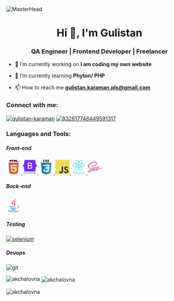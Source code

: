 
![MasterHead](https://media.licdn.com/dms/image/v2/D4D16AQGMXyP3pBwTOw/profile-displaybackgroundimage-shrink_350_1400/B4DZmdAA9HIgAY-/0/1759275651931?e=1762387200&v=beta&t=KKCJZNe1KmXUUV7-VkwF9cG1Ys1oE3GGpfE-5_d4iuk)
<h1 align="center">Hi 👋, I'm Gulistan</h1>
<h3 align="center">QA Engineer | Frontend Developer | Freelancer</h3>

- 🔭 I’m currently working on **I am coding my own website**

- 🌱 I’m currently learning **Phyton/ PHP**

- 📫 How to reach me **gulistan.karaman.pls@gmail.com**

<h3 align="left">Connect with me:</h3>
<p align="left">
<a href="https://linkedin.com/in/gulistan-karaman" target="blank"><img align="center" src="https://raw.githubusercontent.com/rahuldkjain/github-profile-readme-generator/master/src/images/icons/Social/linked-in-alt.svg" alt="gulistan-karaman" height="30" width="40" /></a>
<a href="https://discord.gg/832617748449591317" target="blank"><img align="center" src="https://raw.githubusercontent.com/rahuldkjain/github-profile-readme-generator/master/src/images/icons/Social/discord.svg" alt="832617748449591317" height="30" width="40" /></a>
</p>

<h3 align="left">Languages and Tools:</h3>

<h5 class="heading-element" dir="auto">Front-end</h5>

<a href="https://www.w3.org/html/" target="_blank" rel="noreferrer"> <img src="https://raw.githubusercontent.com/devicons/devicon/master/icons/html5/html5-original-wordmark.svg" alt="html5" width="40" height="40"/> </a><a href="https://getbootstrap.com" target="_blank" rel="noreferrer"> <img src="https://raw.githubusercontent.com/devicons/devicon/master/icons/bootstrap/bootstrap-plain-wordmark.svg" alt="bootstrap" width="40" height="40"/> </a> <a href="https://www.w3schools.com/css/" target="_blank" rel="noreferrer"> <img src="https://raw.githubusercontent.com/devicons/devicon/master/icons/css3/css3-original-wordmark.svg" alt="css3" width="40" height="40"/> </a> <a href="https://git-scm.com/" target="_blank" rel="noreferrer"> <a href="https://developer.mozilla.org/en-US/docs/Web/JavaScript" target="_blank" rel="noreferrer"> <img src="https://raw.githubusercontent.com/devicons/devicon/master/icons/javascript/javascript-original.svg" alt="javascript" width="40" height="40"/> </a> <a href="https://reactjs.org/" target="_blank" rel="noreferrer"> <img src="https://raw.githubusercontent.com/devicons/devicon/master/icons/react/react-original-wordmark.svg" alt="react" width="40" height="40"/> </a> <a href="https://sass-lang.com" target="_blank" rel="noreferrer"> <img src="https://raw.githubusercontent.com/devicons/devicon/master/icons/sass/sass-original.svg" alt="sass" width="40" height="40"/> </a>
  
<h5 class="heading-element" dir="auto">Back-end</h5>
 <a href="https://www.java.com" target="_blank" rel="noreferrer"> <img src="https://raw.githubusercontent.com/devicons/devicon/master/icons/java/java-original.svg" alt="java" width="40" height="40"/> </a>

<h5 class="heading-element" dir="auto">Testing</h5>
<a href="https://www.selenium.dev" target="_blank" rel="noreferrer"> <img src="https://raw.githubusercontent.com/detain/svg-logos/780f25886640cef088af994181646db2f6b1a3f8/svg/selenium-logo.svg" alt="selenium" width="40" height="40"/> </a>

<h5 class="heading-element" dir="auto">Devops</h5>
<img src="https://www.vectorlogo.zone/logos/git-scm/git-scm-icon.svg" alt="git" width="40" height="40"/> </a>

<p><img align="left" src="https://github-readme-stats.vercel.app/api/top-langs?username=akchalovna&show_icons=true&locale=en&layout=compact" alt="akchalovna" /></p>

<p>&nbsp;<img align="center" src="https://github-readme-stats.vercel.app/api?username=akchalovna&show_icons=true&locale=en" alt="akchalovna" /></p>

<p><img align="center" src="https://github-readme-streak-stats.herokuapp.com/?user=akchalovna&" alt="akchalovna" /></p>

